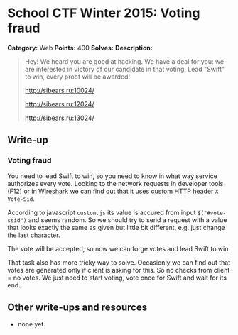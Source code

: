 # School CTF Winter 2015: Voting fraud

**Category:** Web
**Points:** 400
**Solves:** 
**Description:**

> Hey! We heard you are good at hacking. We have a deal for you: we are interested in victory of our candidate in that voting. Lead "Swift" to win, every proof will be awarded!
> 
> <http://sibears.ru:10024/>
> 
> 
> <http://sibears.ru:12024/>
> 
> 
> <http://sibears.ru:13024/>


## Write-up

<div><h3>Voting fraud</h3><p>You need to lead Swift to win, so you need to know in what way service authorizes every vote. Looking to the network requests in developer tools (F12) or in Wireshark we can find out that it uses custom HTTP header <code>X-Vote-Sid</code>. </p>
<p>According to javascript <code>custom.js</code> its value is accured from input <code>$("#vote-ssid")</code> and seems random. So we should try to send a request with a value that looks exactly the same as given but little bit different, e.g. just change the last character.</p>
<p>The vote will be accepted, so now we can forge votes and lead Swift to win.</p>
<p>That task also has more tricky way to solve. Occasionly we can find out that votes are generated only if client is asking for this. So no checks from client = no votes. We just need to start voting, vote once for Swift and wait for its end.</p></div>

## Other write-ups and resources

* none yet
